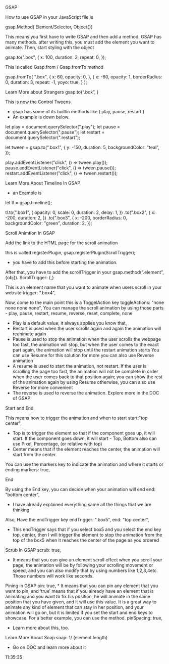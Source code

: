 GSAP


How to use GSAP in your JavaScript file is 

gsap.Method( Element/Selector, Object{})

This means you first have to write GSAP and then add a method. GSAP has many methods. after writing this, you must add the element you want to animate. Then, start styling with the object 

gsap.to(".box", {
  x: 100,
  duration: 2,
  repeat: 0,
});


This is called Gsap.from / Gsap.fromTo method

gsap.fromTo(
  ".box",
  {
    x: 60,
    opacity: 0,
  },
  {
    x: -60,
    opacity: 1,
    borderRadius: 0,
    duration: 3,
    repeat: -1,
    yoyo: true,
  }
);



Learn More about Strangers
gsap.to(“.box”, )



This is now the Control Tweens 
- gsap has some of its builtin methods like ( play, pause, restart )
- An example is down below.

let play = document.querySelector(".play");
let pause = document.querySelector(".pause");
let restart = document.querySelector(".restart");

let tween = gsap.to(".box1", {
  y: -150,
  duration: 5,
  backgroundColor: "teal",
});

play.addEventListener("click", () => tween.play());
pause.addEventListener("click", () => tween.pause());
restart.addEventListener("click", () => tween.restart());


Learn More About Timeline In GSAP 
- an Example is 

let tl = gsap.timeline();

tl.to(".box1", {
  opacity: 0,
  scale: 0,
  duration: 2,
  delay: 1,
})
  .to(".box2", {
    x: -200,
    duration: 2,
  })
  .to(".box3", {
    x: -200,
    borderRadius: 0,
    backgroundColor: "green",
    duration: 2,
  });




Scroll Animtion In GSAP

Add the link to the HTML page for the scroll animation
  <script src="https://cdnjs.cloudflare.com/ajax/libs/gsap/3.12.2/ScrollTrigger.min.js"></script>

this is called registerPlugin, 
gsap.registerPlugin(ScrollTrigger);
- you have to add this before starting the animation.

After that, you have to add the scrollTrigger in your gsap.method(“.element”, {obj}).
ScrollTrigger: {,}

This is an element name that you want to animate when users scroll in your website 
trigger: ".box4",

Now, come to the main point this is a ToggelAction key 
toggleActions: "none none none none",
You can manage the scroll animation by using those parts - play, pause, restart, resume, reverse, reset, complete, none
* Play is a default value; it always applies you know that,
* Restart is used when the user scrolls again and again the animation will reanimate again 
* Pause is used to stop the animation when the user scrolls the webpage too fast, the animation will stop, but when the user comes to the exact part again, the animation will stop until the restart animation starts You can use Resume for this solution for more you can also use Reverse animation 
* A resume is used to start the animation, not restart. If the user is scrolling the page too fast, the animation will not be complete in order when the user comes back to that position again; you can show the rest of the animation again by using Resume otherwise, you can also use Reverse for more convenient 
* The reverse is used to reverse the animation.
Explore more in the DOC of GSAP



Start and End

This means how to trigger the animation and when to start 
start:"top center",
*  Top is to trigger the element so that if the component goes up, it will start. If the component goes down, it will start - Top, Bottom also can use Pixel, Percentage, (or relative with top)
* Center means that if the element reaches the center, the animation will start from the center.


You can use the markers key to indicate the animation and where it starts or ending 
markers: true,


End

By using the End key, you can decide when your animation will end 
end: "bottom center",
- I have already explained everything same all the things that we are thinking 


Also, Have the endTrigger key 
endTrigger: ".box5",
end: "top center",
- This endTrigger says that if you select box5 and you select the end key top, center, then I will trigger the element to stop the animation from the top of the box5 when it reaches the center of the page as you ordered 


Scrub In GSAP 
 scrub: true,
* It means that you can give an element scroll effect when you scroll your page; the animation will be by following your scrolling movement or speed, and you can also modify that by using numbers like 1,2,3,4etc. Those numbers will work like seconds. 



Pining in GSAP
pin: true,
    * It means that you can pin any element that you want to pin, and ‘true’ means that if you already have an element that is animating and you want to fix his position, he will animate in the same position that you have given, and it will use this value. It is a great way to animate any kind of element that can stay in her position, and your animation will go on, but it is limited if you set the start and end keys to showcase. For a better example, you can use the method. 
pinSpacing: true,
- Learn more about this, too.


Learn More About Snap
snap: 1/ (element.length)
- Go on DOC and learn more about it 





11:35:35